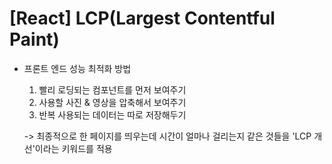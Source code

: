 # [React] LCP(Largest Contentful Paint)



+ 프론트 엔드 성능 최적화 방법

  1. 빨리 로딩되는 컴포넌트를 먼저 보여주기 
  2. 사용할 사진 & 영상을 압축해서 보여주기 
  3. 반복 사용되는 데이터는 따로 저장해두기 

  -> 최종적으로 한 페이지를 띄우는데 시간이 얼마나 걸리는지 같은 것들을 'LCP 개선'이라는 키워드를 적용